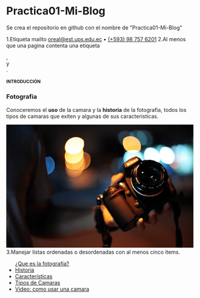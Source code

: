 # Practica01-Mi-Blog
Se crea el repositorio en github con el nombre de "Practica01-Mi-Blog"

1.Etiqueta mailto
 <a href="mailto:oreal@est.ups.edu.ec"> oreal@est.ups.edu.ec</a> &#8226; <a href="tel:+593987576201">(+593)
      98 757 6201</a>
2.Al menos que una pagina contenta una etiqueta <section>, <article> y <aside>. 
<section>
    <h1>INTRODUCCIÓN</h1>
    <article>
      <h3>Fotografia</h3>
      <p>Conoceremos el <b>uso</b> de la camara y la <b>historia</b> de la fotografia, todos los tipos de camaras que exiten y algunas de sus caracteristicas.
      </p>
      <aside>
        <img src="Imagenes/fotografia.png" alt="Fotografia" width="500" />
      </aside>
    </article>
 </section>
3.Manejar listas ordenadas o desordenadas con al menos cinco ítems. 
      <ul
        <li><a href="Contenido/inf/Whats.html">&iquest;Que es la fotografía&#63;</a></li>
        <li><a href="Contenido/inf/Historia.html">Historia</a></li>
        <li><a href="Contenido/General/Caracteristicas.html">Características</a></li>
        <li><a href="Contenido/General/Type.html">Tipos de Camaras</a></li>
        <li><a href="Contenido/General/Video.html">Video: como usar una camara</a></li>
      </ul>
 
